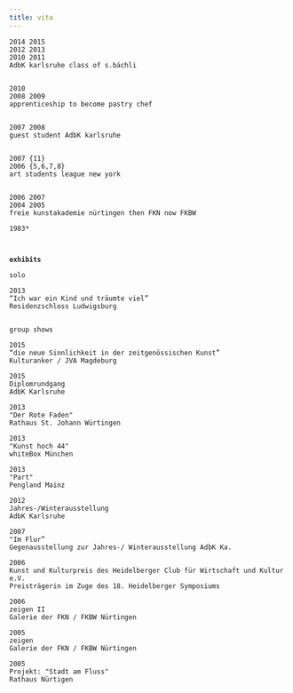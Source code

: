 ```yaml
---
title: vita
---
```



    2014 2015 
    2012 2013
    2010 2011
    AdbK karlsruhe class of s.bächli
    
    
    2010 
    2008 2009
    apprenticeship to become pastry chef
    
    
    2007 2008 
    guest student AdbK karlsruhe
    
    
    2007 {11}
    2006 {5,6,7,8} 
    art students league new york
    
    
    2006 2007
    2004 2005
    freie kunstakademie nürtingen then FKN now FKBW
    
    1983*
    
     

**`exhibits`**

    solo

    2013
    “Ich war ein Kind und träumte viel”
    Residenzschloss Ludwigsburg


    group shows

    2015
    “die neue Sinnlichkeit in der zeitgenössischen Kunst”
    Kulturanker / JVA Magdeburg
            
    2015
    Diplomrundgang
    AdbK Karlsruhe 
            
    2013
    "Der Rote Faden"
    Rathaus St. Johann Würtingen
            
    2013
    "Kunst hoch 44"
    whiteBox München
            
    2013
    "Part"
    Pengland Mainz
            
    2012
    Jahres-/Winterausstellung
    AdbK Karlsruhe 
            
    2007
    "Im Flur”
    Gegenausstellung zur Jahres-/ Winterausstellung AdbK Ka. 

    2006
    Kunst und Kulturpreis des Heidelberger Club für Wirtschaft und Kultur e.V.
    Preisträgerin im Zuge des 18. Heidelberger Symposiums
            
    2006
    zeigen II
    Galerie der FKN / FKBW Nürtingen
            
    2005
    zeigen
    Galerie der FKN / FKBW Nürtingen
            
    2005
    Projekt: "Stadt am Fluss"
    Rathaus Nürtigen

